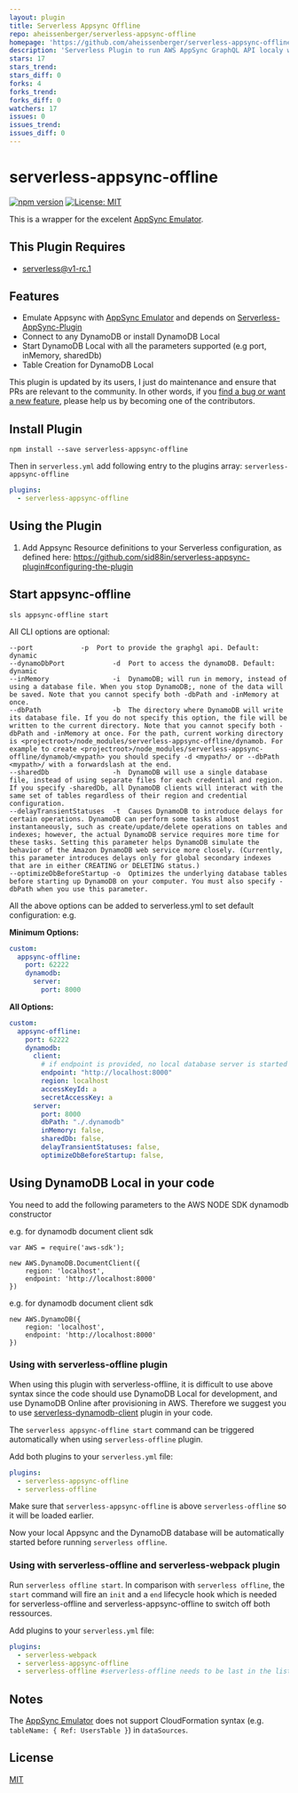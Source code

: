 ```yaml
---
layout: plugin
title: Serverless Appsync Offline
repo: aheissenberger/serverless-appsync-offline
homepage: 'https://github.com/aheissenberger/serverless-appsync-offline'
description: 'Serverless Plugin to run AWS AppSync GraphQL API localy with dynamoDB and lambda resolvers'
stars: 17
stars_trend: 
stars_diff: 0
forks: 4
forks_trend: 
forks_diff: 0
watchers: 17
issues: 0
issues_trend: 
issues_diff: 0
---
```



serverless-appsync-offline
=================================

[![npm version](https://badge.fury.io/js/serverless-appsync-offline.svg)](https://badge.fury.io/js/serverless-appsync-offline)
[![License: MIT](https://img.shields.io/badge/License-MIT-yellow.svg)](https://opensource.org/licenses/MIT)

This is a wrapper for the excelent [AppSync Emulator](https://github.com/ConduitVC/aws-utils/tree/appsync/packages/appsync-emulator-serverless). 

## This Plugin Requires
* serverless@v1-rc.1

## Features
* Emulate Appsync with [AppSync Emulator](https://github.com/ConduitVC/aws-utils/tree/appsync/packages/appsync-emulator-serverless) and depends on [Serverless-AppSync-Plugin](https://github.com/sid88in/serverless-appsync-plugin)
* Connect to any DynamoDB or install DynamoDB Local
* Start DynamoDB Local with all the parameters supported (e.g port, inMemory, sharedDb)
* Table Creation for DynamoDB Local

This plugin is updated by its users, I just do maintenance and ensure that PRs are relevant to the community. In other words, if you [find a bug or want a new feature](https://github.com/aheissenberger/serverless-appsync-offline/issues), please help us by becoming one of the contributors.

## 

## Install Plugin
`npm install --save serverless-appsync-offline`

Then in `serverless.yml` add following entry to the plugins array: `serverless-appsync-offline`
```yml
plugins:
  - serverless-appsync-offline
```

## Using the Plugin


1) Add Appsync Resource definitions to your Serverless configuration, as defined here: https://github.com/sid88in/serverless-appsync-plugin#configuring-the-plugin




## Start appsync-offline

`sls appsync-offline start`

All CLI options are optional:

```
--port  		  -p  Port to provide the graphgl api. Default: dynamic
--dynamoDbPort            -d  Port to access the dynamoDB. Default: dynamic
--inMemory                -i  DynamoDB; will run in memory, instead of using a database file. When you stop DynamoDB;, none of the data will be saved. Note that you cannot specify both -dbPath and -inMemory at once.
--dbPath                  -b  The directory where DynamoDB will write its database file. If you do not specify this option, the file will be written to the current directory. Note that you cannot specify both -dbPath and -inMemory at once. For the path, current working directory is <projectroot>/node_modules/serverless-appsync-offline/dynamob. For example to create <projectroot>/node_modules/serverless-appsync-offline/dynamob/<mypath> you should specify -d <mypath>/ or --dbPath <mypath>/ with a forwardslash at the end.
--sharedDb                -h  DynamoDB will use a single database file, instead of using separate files for each credential and region. If you specify -sharedDb, all DynamoDB clients will interact with the same set of tables regardless of their region and credential configuration.
--delayTransientStatuses  -t  Causes DynamoDB to introduce delays for certain operations. DynamoDB can perform some tasks almost instantaneously, such as create/update/delete operations on tables and indexes; however, the actual DynamoDB service requires more time for these tasks. Setting this parameter helps DynamoDB simulate the behavior of the Amazon DynamoDB web service more closely. (Currently, this parameter introduces delays only for global secondary indexes that are in either CREATING or DELETING status.)
--optimizeDbBeforeStartup -o  Optimizes the underlying database tables before starting up DynamoDB on your computer. You must also specify -dbPath when you use this parameter.
```

All the above options can be added to serverless.yml to set default configuration: e.g.

**Minimum Options:**
```yml
custom:
  appsync-offline:
    port: 62222
    dynamodb:
      server:
        port: 8000
```
**All Options:**
```yml
custom:
  appsync-offline:
    port: 62222
    dynamodb:
      client:
        # if endpoint is provided, no local database server is started and and appsync connects to the endpoint - e.g. serverless-dynamodb-local
        endpoint: "http://localhost:8000"
        region: localhost
        accessKeyId: a
        secretAccessKey: a
      server:
        port: 8000
        dbPath: "./.dynamodb"
        inMemory: false,
        sharedDb: false,
        delayTransientStatuses: false,
        optimizeDbBeforeStartup: false,
```


## Using DynamoDB Local in your code
You need to add the following parameters to the AWS NODE SDK dynamodb constructor

e.g. for dynamodb document client sdk
```
var AWS = require('aws-sdk');
```
```
new AWS.DynamoDB.DocumentClient({
    region: 'localhost',
    endpoint: 'http://localhost:8000'
})
```
e.g. for dynamodb document client sdk
```
new AWS.DynamoDB({
    region: 'localhost',
    endpoint: 'http://localhost:8000'
})
```

### Using with serverless-offline plugin
When using this plugin with serverless-offline, it is difficult to use above syntax since the code should use DynamoDB Local for development, and use DynamoDB Online after provisioning in AWS. Therefore we suggest you to use [serverless-dynamodb-client](https://github.com/99xt/serverless-dynamodb-client) plugin in your code.

The `serverless appsync-offline start` command can be triggered automatically when using `serverless-offline` plugin.


Add both plugins to your `serverless.yml` file:
```yaml
plugins:
  - serverless-appsync-offline
  - serverless-offline
```

Make sure that `serverless-appsync-offline` is above `serverless-offline` so it will be loaded earlier.

Now your local Appsync and the DynamoDB database will be automatically started before running `serverless offline`.

### Using with serverless-offline and serverless-webpack plugin
Run `serverless offline start`. In comparison with `serverless offline`, the `start` command will fire an `init` and a `end` lifecycle hook which is needed for serverless-offline and serverless-appsync-offline to switch off both ressources. 

Add plugins to your `serverless.yml` file:
```yaml
plugins:
  - serverless-webpack
  - serverless-appsync-offline
  - serverless-offline #serverless-offline needs to be last in the list
```
## Notes

The [AppSync Emulator](https://github.com/ConduitVC/aws-utils/tree/appsync/packages/appsync-emulator-serverless) does not support CloudFormation syntax (e.g. `tableName: { Ref: UsersTable }`) in `dataSources`. 

## License
  [MIT](LICENSE)
